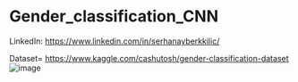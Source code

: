 # Gender_classification_CNN
LinkedIn: https://www.linkedin.com/in/serhanayberkkilic/


Dataset= https://www.kaggle.com/cashutosh/gender-classification-dataset
![image](https://user-images.githubusercontent.com/78637700/117267207-b4e50980-ae5e-11eb-87d7-c1dc9105b730.png)
